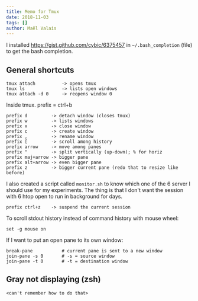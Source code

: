 ```yaml
---
title: Memo for Tmux
date: 2018-11-03
tags: []
author: Maël Valais
---
```


I installed <https://gist.github.com/cybic/6375457> in `~/.bash_completion` (file)
to get the bash completion.

## General shortcuts

    tmux attach          -> opens tmux
    tmux ls              -> lists open windows
    tmux attach -d 0     -> reopens window 0

Inside tmux. prefix = ctrl+b

    prefix d         -> detach window (closes tmux)
    prefix w         -> lists windows
    prefix x         -> close window
    prefix c         -> create window
    prefix ,         -> rename window
    prefix [         -> scroll among history
    prefix arrow     -> move among panes
    prefix "         -> split vertically (up-down); % for horiz
    prefix maj+arrow -> bigger pane
    prefix alt+arrow -> even bigger pane
    prefix z         -> bigger current pane (redo that to resize like before)

I also created a script called `monitor.sh` to know which one of the 6 server I
should use for my experiments. The thing is that I don't want the session with 6
htop open to run in background for days.

    prefix ctrl+z    -> suspend the current session

To scroll stdout history instead of command history with mouse wheel:

    set -g mouse on

If I want to put an open pane to its own window:

    break-pane           # current pane is sent to a new window
    join-pane -s 0       # -s = source window
    join-pane -t 0       # -t = destination window

## Gray not displaying (zsh)

    <can't remember how to do that>
